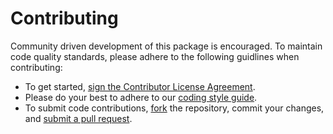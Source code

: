 # Contributing

Community driven development of this package is encouraged. To maintain code quality standards, please adhere to the following guidlines when contributing:
 - To get started, <a href="https://www.clahub.com/agreements/nrel-sienna/PowerAnalytics.jl">sign the Contributor License Agreement</a>.
 - Please do your best to adhere to our [coding style guide](https://github.com/nrel/powersystems.jl/docs/src/style.md).
 - To submit code contributions, [fork](https://help.github.com/articles/fork-a-repo/) the repository, commit your changes, and [submit a pull request](https://help.github.com/articles/creating-a-pull-request-from-a-fork/).
